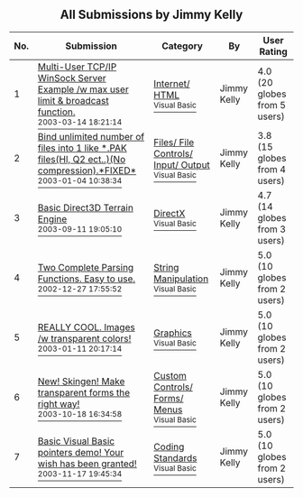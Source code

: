 ﻿<div align="center">

## All Submissions by Jimmy Kelly

</div>

No.  | Submission | Category | By   | User Rating
---- | ---------- | -------- | ---- | -----------
1 | [Multi\-User TCP/IP WinSock Server Example /w max user limit & broadcast function\.<br /><sup>2003-03-14 18:21:14</sup>](https://github.com/Planet-Source-Code/jimmy-kelly-multi-user-tcp-ip-winsock-server-example-w-max-user-limit-broadcast-function__1-44011) | [Internet/ HTML<br /><sup>Visual Basic</sup>](../ByCategory/internet-html__1-34.md) | Jimmy Kelly | 4.0 (20 globes from 5 users)
2 | [Bind unlimited number of files into 1 like \*\.PAK files\(Hl, Q2 ect\.\.\)\(No compression\)\.\*FIXED\*<br /><sup>2003-01-04 10:38:34</sup>](https://github.com/Planet-Source-Code/jimmy-kelly-bind-unlimited-number-of-files-into-1-like-pak-files-hl-q2-ect-no-compression-__1-42171) | [Files/ File Controls/ Input/ Output<br /><sup>Visual Basic</sup>](../ByCategory/files-file-controls-input-output__1-3.md) | Jimmy Kelly | 3.8 (15 globes from 4 users)
3 | [Basic Direct3D Terrain Engine<br /><sup>2003-09-11 19:05:10</sup>](https://github.com/Planet-Source-Code/jimmy-kelly-basic-direct3d-terrain-engine__1-48426) | [DirectX<br /><sup>Visual Basic</sup>](../ByCategory/directx__1-44.md) | Jimmy Kelly | 4.7 (14 globes from 3 users)
4 | [Two Complete Parsing Functions\. Easy to use\.<br /><sup>2002-12-27 17:55:52</sup>](https://github.com/Planet-Source-Code/jimmy-kelly-two-complete-parsing-functions-easy-to-use__1-41930) | [String Manipulation<br /><sup>Visual Basic</sup>](../ByCategory/string-manipulation__1-5.md) | Jimmy Kelly | 5.0 (10 globes from 2 users)
5 | [REALLY COOL\. Images /w transparent colors\!<br /><sup>2003-01-11 20:17:14</sup>](https://github.com/Planet-Source-Code/jimmy-kelly-really-cool-images-w-transparent-colors__1-42356) | [Graphics<br /><sup>Visual Basic</sup>](../ByCategory/graphics__1-46.md) | Jimmy Kelly | 5.0 (10 globes from 2 users)
6 | [New\! Skingen\! Make transparent forms the right way\!<br /><sup>2003-10-18 16:34:58</sup>](https://github.com/Planet-Source-Code/jimmy-kelly-new-skingen-make-transparent-forms-the-right-way__1-49330) | [Custom Controls/ Forms/  Menus<br /><sup>Visual Basic</sup>](../ByCategory/custom-controls-forms-menus__1-4.md) | Jimmy Kelly | 5.0 (10 globes from 2 users)
7 | [Basic Visual Basic pointers demo\! Your wish has been granted\!<br /><sup>2003-11-17 19:45:34</sup>](https://github.com/Planet-Source-Code/jimmy-kelly-basic-visual-basic-pointers-demo-your-wish-has-been-granted__1-49995) | [Coding Standards<br /><sup>Visual Basic</sup>](../ByCategory/coding-standards__1-43.md) | Jimmy Kelly | 5.0 (10 globes from 2 users)

